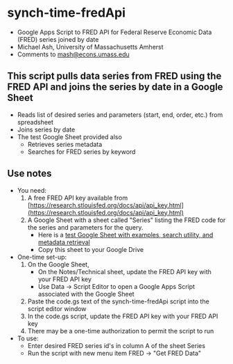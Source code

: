 # synch-time-fredApi
- Google Apps Script to FRED API for Federal Reserve Economic Data (FRED) series joined by date
- Michael Ash, University of Massachusetts Amherst
- Comments to [mash@econs.umass.edu](mailto:mash@econs.umass.edu)

## This script pulls data series from FRED using the FRED API and joins the series by date in a Google Sheet
- Reads list of desired series and parameters (start, end, order, etc.) from spreadsheet
- Joins series by date
- The test Google Sheet provided also 
    - Retrieves series metadata
    - Searches for FRED series by keyword

## Use notes
- You need:
    1. A free FRED API key available from [https://research.stlouisfed.org/docs/api/api_key.html](https://research.stlouisfed.org/docs/api/api_key.html)
    2. A Google Sheet with a sheet called "Series" listing the FRED code for the series and parameters for the query.
        - Here is a  [test Google Sheet with examples, search utility, and metadata retrieval](https://docs.google.com/spreadsheets/d/1f4Y-MgRf5d6qNOaOPmtz8HsEa3sW5E1hPP1kzpDfNMo/edit#gid=0) 
        - Copy this sheet to your Google Drive
- One-time set-up:
    1. On the Google Sheet,
        - On the Notes/Technical sheet, update the FRED API key with your FRED API key 
        - Use Data -> Script Editor to open a Google Apps Script associated with the Google Sheet
    2. Paste the code.gs text of the synch-time-fredApi script into the script editor window
    3. In the code.gs script, update the FRED API key with your FRED API key
    4. There may be a one-time authorization to permit the script to run
- To use:
    - Enter desired FRED series id's in column A of the sheet Series
    - Run the script with new menu item FRED -> "Get FRED Data"
